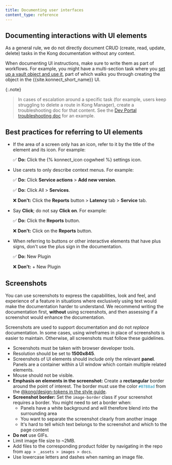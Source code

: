 ```yaml
---
title: Documenting user interfaces
content_type: reference
---
```


## Documenting interactions with UI elements

As a general rule, we do not directly document CRUD (create, read, update, delete) tasks in the Kong documentation without any context.

When documenting UI instructions, make sure to write them as part of workflows. 
For example, you might have a multi-section task where you [set up a vault object and use it](/konnect/runtime-manager/configuration/vaults/how-to/), part of which walks you through creating the object in the {{site.konnect_short_name}} UI.

{:.note}
> In cases of escalation around a specific task (for example, users keep struggling to delete a route in Kong Manager), create a troubleshooting doc for that content.
See the [Dev Portal troubleshooting doc](/konnect/dev-portal/troubleshoot/) for an example.

## Best practices for referring to UI elements 

* If the area of a screen only has an icon, refer to it by the title of the element and its icon. For example:  
    
    ✅  **Do:** Click the {% konnect_icon cogwheel %} settings icon.

* Use carets to only describe context menus. For example:
    
    ✅  **Do:** Click **Service actions** > **Add new version**.
    
    ✅  **Do:** Click All > **Services**.
    
    ❌  **Don't:** Click the **Reports** button > **Latency** tab > **Service** tab.

* Say **Click**; do not say **Click on**. For example:
    
    ✅  **Do:** Click the **Reports** button.
    
    ❌  **Don't:** Click on the **Reports** button.

* When referring to buttons or other interactive elements that have plus signs, don't use the plus sign in the documentation.
    
    ✅  **Do:** New Plugin
    
    ❌  **Don't:** + New Plugin

## Screenshots

You can use screenshots to express the capabilities, look and feel, and experience of a feature in situations where exclusively using text would make the documentation harder to understand. We recommend writing the documentation first, **without** using screenshots, and then assessing if a screenshot would enhance the documentation.

Screenshots are used to support documentation and do not _replace_ documentation. In some cases, using wireframes in place of screenshots is easier to maintain. Otherwise, all screenshots must follow these guidelines.

- Screenshots must be taken with browser developer tools.
- Resolution should be set to **1500x845**.
- Screenshots of UI elements should include only the relevant **panel**. Panels are a container within a UI window which contain multiple related elements.
- Mouse should not be visible.
- **Emphasis on elements in the screenshot:** Create a **rectangular** border around the point of interest. 
The border must use the color <span style="color:#0788ad">`#0788ad`</span> from the [@kong/design-tokens in the style guide](https://kongponents.netlify.app/guide/theming.html).
- **Screenshot border:** Set the `image-border` class if your screenshot requires a border. You might need to set a border when:
    * Panels have a white background and will therefore blend into the surrounding area
    * You want to separate the screenshot clearly from another image
    * It's hard to tell which text belongs to the screenshot and which to the page content
- **Do not** use GIFs.
- Limit image file size to ~2MB.
- Add files to the corresponding product folder by navigating in the repo from `app > _assets > images > docs`.
- Use lowercase letters and dashes when naming an image file.
